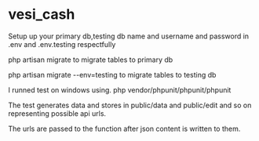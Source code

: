 # vesi_cash

Setup up your primary db,testing db name and username and password in .env and .env.testing respectfully

php artisan migrate to migrate tables to primary db

php artisan migrate --env=testing to migrate tables to testing db

I runned test on windows using. php vendor/phpunit/phpunit/phpunit

The test generates data and stores in public/data and public/edit and so on representing possible api urls.

The urls are passed to the function after json content is written to them.


